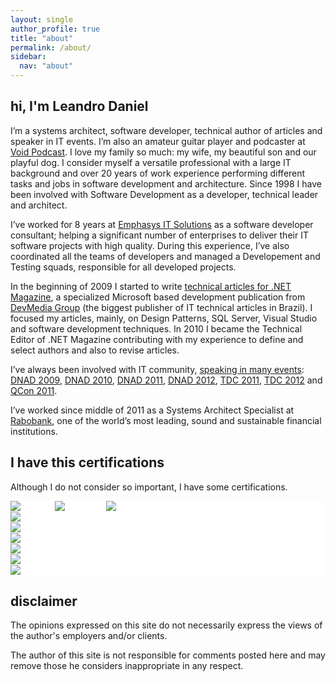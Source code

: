 ```yaml
---
layout: single
author_profile: true
title: "about"
permalink: /about/
sidebar:
  nav: "about"
---
```


## hi, I'm Leandro Daniel

I’m a systems architect, software developer, technical author of articles and speaker in IT events. I’m also an amateur guitar player and podcaster at [Void Podcast](http://voidpodcast.com/). I love my family so much: my wife, my beautiful son and our playful dog. I consider myself a versatile professional with a large IT background and over 20 years of work experience performing different tasks and jobs in software development and architecture. Since 1998 I have been involved with Software Development as a developer, technical leader and architect.

I’ve worked for 8 years at [Emphasys IT Solutions](http://www.emphasys.com.br) as a software developer consultant; helping a significant number of enterprises to deliver their IT software projects with high quality. During this experience, I’ve also coordinated all the teams of developers and managed a Developement and Testing squads, responsible for all developed projects.

In the beginning of 2009 I started to write [technical articles for .NET Magazine](http://leandrodaniel.com/artigo/), a specialized Microsoft based development publication from [DevMedia Group](https://www.devmedia.com.br/perfil/leandro-daniel-1) (the biggest publisher of IT technical articles in Brazil). I focused my articles, mainly, on Design Patterns, SQL Server, Visual Studio and software development techniques. In 2010 I became the Technical Editor of .NET Magazine contributing with my experience to define and select authors and also to revise articles.

I’ve always been involved with IT community, [speaking in many events](http://reverb.leandrodaniel.com/category/Palestras): [DNAD 2009](http://leandrodaniel.com/category/net-architects/), [DNAD 2010](http://leandrodaniel.com/category/net-architects/), [DNAD 2011](http://leandrodaniel.com/category/net-architects/), [DNAD 2012](http://leandrodaniel.com/category/net-architects/), [TDC 2011](http://leandrodaniel.com/category/eventos/), [TDC 2012](http://leandrodaniel.com/category/eventos/) and [QCon 2011](http://leandrodaniel.com/?s=qconsp). 

I’ve worked since middle of 2011 as a Systems Architect Specialist at [Rabobank](http://www.rabobank.com), one of the world’s most leading, sound and sustainable financial institutions.

## I have this certifications

Although I do not consider so important, I have some certifications.

<div style="border:0px; background-color:#FFFFFF; color:#FFFFFF;">
  <img src="http://leandrodaniel.com/wp-content/uploads/2012/10/MCP.gif " alt="MCP" title="MCP" />&nbsp;&nbsp;&nbsp;&nbsp;&nbsp;&nbsp;<img src="http://leandrodaniel.com/wp-content/uploads/2012/10/MCAD.gif" alt="MCAD" title="MCAD" />&nbsp;&nbsp;&nbsp;&nbsp;&nbsp;&nbsp;<img src="http://leandrodaniel.com/wp-content/uploads/2012/10/MCSD.gif" alt="MCSD" title="MCSD" /> 
  <br/>
  <img src="http://leandrodaniel.com/wp-content/uploads/2012/10/MCITPrgb_1257.png" alt="MCITP" title="MCITP" />
  <br/>
  <img src="http://leandrodaniel.com/wp-content/uploads/2012/10/mct.png" alt="MCT" title="MCT" />
  <br/>
  <img src="http://leandrodaniel.com/wp-content/uploads/2012/10/MCTSrgb_1271_1.png" alt="MCTS" title="MCTS" />
  <br/>
  <img src="http://leandrodaniel.com/wp-content/uploads/2012/10/csm.png" alt="CSM" title="CSM" />
  <br/>
  <img src="http://leandrodaniel.com/wp-content/uploads/2014/06/PRINCE2-Practitioner-Training.jpg" alt="PRINCE2" title="PRINCE2" />
  <br/>
  <img src="http://leandrodaniel.com/wp-content/uploads/2014/06/PRINCE2-Foundation-Training.jpg" alt="PRINCE2" title="PRINCE2" />      
</div>

## disclaimer
The opinions expressed on this site do not necessarily express the views of the author's employers and/or clients.

The author of this site is not responsible for comments posted here and may remove those he considers inappropriate in any respect.